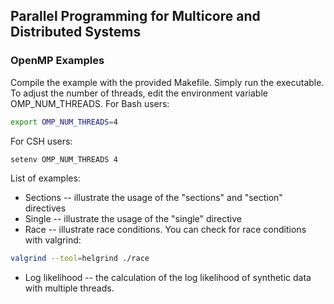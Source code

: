 ## Parallel Programming for Multicore and Distributed Systems
### OpenMP Examples
Compile the example with the provided Makefile. Simply run the executable.
To adjust the number of threads, edit the environment variable OMP_NUM_THREADS. For Bash users:
```bash
export OMP_NUM_THREADS=4
```
For CSH users:
```bash
setenv OMP_NUM_THREADS 4
```

List of examples:
* Sections -- illustrate the usage of the "sections" and "section" directives
* Single -- illustrate the usage of the "single" directive
* Race -- illustrate race conditions. You can check for race conditions with valgrind:
```bash
valgrind --tool=helgrind ./race
```
* Log likelihood -- the calculation of the log likelihood of synthetic data with multiple threads. 
